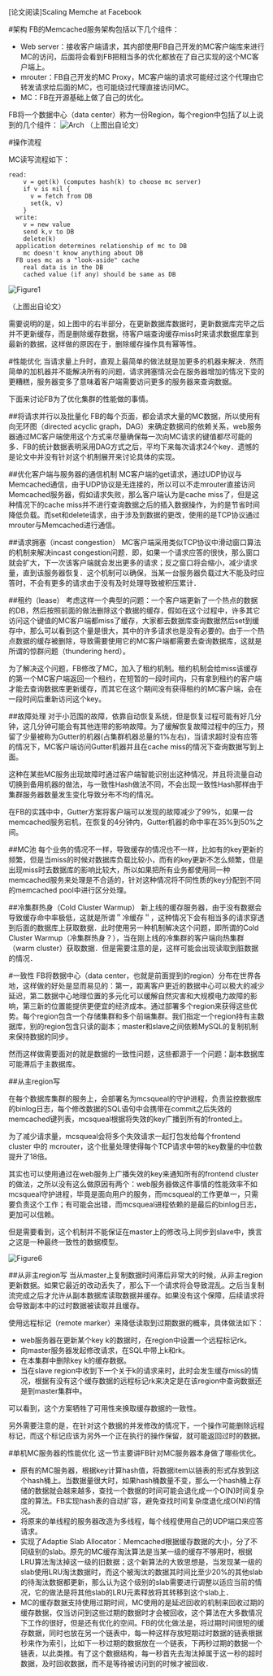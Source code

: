 [论文阅读]Scaling Memche at Facebook

#架构
FB的Memcached服务架构包括以下几个组件：

*	Web server：接收客户端请求，其内部使用FB自己开发的MC客户端库来进行MC的访问，后面将会看到FB把相当多的优化都放在了自己实现的这个MC客户端上。
*	mrouter：FB自己开发的MC Proxy，MC客户端的请求可能经过这个代理由它转发请求给后面的MC，也可能绕过代理直接访问MC。
*	MC：FB在开源基础上做了自己的优化。

FB将一个数据中心（data center）称为一份Region，每个region中包括了以上说到的几个组件：
![Arch](./Figure2.png "Arch")
（上图出自论文）


#操作流程

MC读写流程如下：
```
read:
    v = get(k) (computes hash(k) to choose mc server)
    if v is nil {
      v = fetch from DB
      set(k, v)
    }
  write:
    v = new value
    send k,v to DB
    delete(k)
  application determines relationship of mc to DB
    mc doesn't know anything about DB
  FB uses mc as a "look-aside" cache
    real data is in the DB
    cached value (if any) should be same as DB
```
![Figure1](./Figure1.png "Figure1")

（上图出自论文）

需要说明的是，如上图中的右半部分，在更新数据库数据时，更新数据库完毕之后并不更新缓存，而是删除缓存数据，待客户端查询缓存miss时来请求数据库拿到最新的数据，这样做的原因在于，删除缓存操作具有幂等性。

#性能优化
当请求量上升时，直观上最简单的做法就是加更多的机器来解决．然而简单的加机器并不能解决所有的问题，请求拥塞情况会在服务器增加的情况下变的更糟糕，服务器变多了意味着客户端需要访问更多的服务器来查询数据。

下面来讨论FB为了优化集群的性能做的事情。

##将请求并行以及批量化
FB的每个页面，都会请求大量的MC数据，所以使用有向无环图（directed acyclic graph，DAG）来确定数据间的依赖关系，web服务器通过MC客户端使用这个方式来尽量确保每一次向MC请求的键值都尽可能的多．FB的统计数据表明采用DAG方式之后，平均下来每次请求24个key．遗憾的是论文中并没有针对这个机制展开来讨论具体的实现。

##优化客户端与服务器的通信机制
MC客户端的get请求，通过UDP协议与Memcached通信，由于UDP协议是无连接的，所以可以不走mrouter直接访问Memcached服务器，假如请求失败，那么客户端认为是cache miss了，但是这种情况下的cache miss并不进行查询数据之后的插入数据操作，为的是节省时间降低负载。而set和delete请求，由于涉及到数据的更改，使用的是TCP协议通过mrouter与Memcached进行通信。

##请求拥塞（incast congestion）
MC客户端采用类似TCP协议中滑动窗口算法的机制来解决incast congestion问题．即，如果一个请求应答的很快，那么窗口就会扩大，下一次该客户端就会发出更多的请求；反之窗口将会缩小，减少请求量，直到该服务器恢复．这个机制可以确保，当某一台服务器负载过大不能及时应答时，不会有更多的请求由于没有及时处理导致被积压累计．

##租约（lease）
考虑这样一个典型的问题：一个客户端更新了一个热点的数据的DB，然后按照前面的做法删除这个数据的缓存，假如在这个过程中，许多其它访问这个键值的MC客户端都miss了缓存，大家都去数据库查询数据然后set到缓存中，那么可以看到这个量是很大，其中的许多请求也是没有必要的。由于一个热点数据的缓存被删除，导致需要使用它的MC客户端都需要去查询数据库，这就是所谓的惊群问题（thundering herd）。

为了解决这个问题，FB修改了MC，加入了租约机制。租约机制会给miss该缓存的第一个MC客户端返回一个租约，在短暂的一段时间内，只有拿到租约的客户端才能去查询数据库更新缓存，而其它在这个期间没有获得租约的MC客户端，会在一段时间后重新访问这个key。

##故障处理
对于小范围的故障，依靠自动恢复系统，但是恢复过程可能有好几分钟，这几分钟可能会有其他连带的影响故障。为了缓解恢复故障过程中的压力，预留了少量被称为Gutter的机器(占集群机器总量的1%左右)，当请求超时没有应答的情况下，MC客户端访问Gutter机器并且在cache miss的情况下查询数据写到上面。

这种在某些MC服务出现故障时通过客户端智能识别出这种情况，并且将流量自动切换到备用机器的做法，与一致性Hash做法不同，不会出现一致性Hash那样由于集群服务器数量发生变化导致分布不均的情况。

在FB的实践中中，Gutter方案将客户端可以发现的故障减少了99%，如果一台memcached服务宕机，在恢复的4分钟内，Gutter机器的命中率在35%到50%之间。

##MC池
每个业务的情况不一样，导致缓存的情况也不一样，比如有的key更新的频繁，但是当miss的时候对数据库负载比较小，而有的key更新不怎么频繁，但是出现miss时去数据库的影响比较大，所以如果把所有业务都使用同一种memcached服务来处理是不合适的，针对这种情况将不同性质的key分配到不同的memcached pool中进行区分处理。

##冷集群热身（Cold Cluster Warmup）
新上线的缓存服务器，由于没有数据会导致缓存命中率极低，这就是所谓＂冷缓存＂，这种情况下会有相当多的请求穿透到后面的数据库上获取数据．此时使用另一种机制解决这个问题，即所谓的Cold Cluster Warmup（冷集群热身？），当在刚上线的冷集群的客户端向热集群（warm cluster）获取数据．但是需要注意的是，这样可能会出现读取到脏数据的情况．

#一致性
FB将数据中心（data center，也就是前面提到的region）分布在世界各地，这样做的好处是显而易见的：第一，距离客户更近的数据中心可以极大的减少延迟，第二数据中心地理位置的多元化可以缓解自然灾害和大规模电力故障的影响，第三新的位置能提供更便宜的经济成本。通过部署多个region来获得这些优势。每个region包含一个存储集群和多个前端集群。我们指定一个region持有主数据库，别的region包含只读的副本；master和slave之间依赖MySQL的复制机制来保持数据的同步。

然而这样做需要面对的就是数据的一致性问题，这些都源于一个问题：副本数据库可能滞后于主数据库。

##从主region写

在每个数据库集群的服务上，会部署名为mcsqueal的守护进程，负责监控数据库的binlog日志，每个修改数据的SQL语句中会携带在commit之后失效的memcached键列表，mcsqueal根据将失效的key广播到所有的fronted上。

为了减少请求量，mcsqueal会将多个失效请求一起打包发给每个frontend cluster 中的 mcrouter，这个批量处理使得每个TCP请求中带的key数量的中位数提升了18倍。

其实也可以使用通过在web服务上广播失效的key来通知所有的frontend cluster的做法，之所以没有这么做原因有两个：web服务器做这件事情的性能效率不如mcsqueal守护进程，毕竟是面向用户的服务，而mcsqueal的工作更单一，只需要负责这个工作；有可能会出错，而mcsqueal进程依赖的是最后的binlog日志，更加可以信赖。

但是需要看到，这个机制并不能保证在master上的修改马上同步到slave中，换言之这是一种最终一致性的数据模型。

![Figure6](./Figure6.png "Figure6")

##从非主region写
当从master上复制数据时间滞后非常大的时候，从非主region更新数据。如果它最近的改动丢失了，那么下一个请求将会导致混乱。之后当复制流完成之后才允许从副本数据库读取数据并缓存。如果没有这个保障，后续请求将会导致副本中的过时数据被读取并且缓存。 

使用远程标记（remote marker）来降低读取到过期数据的概率，具体做法如下：

*	web服务器在更新某个key k的数据时，在region中设置一个远程标记rk。
*	向master服务器发起修改请求，在SQL中带上k和rk。
*	在本集群中删除key k的缓存数据。
*	当在slave region中收到下一个关于k的请求来时，此时会发生缓存miss的情况，根据有没有这个缓存数据的远程标记rk来决定是在该region中查询数据还是到master集群中。

可以看到，这个方案牺牲了可用性来换取缓存数据的一致性。

另外需要注意的是，在针对这个数据的并发修改的情况下，一个操作可能删除远程标记，而这个标记应该为另外一个正在执行的操作保留，就可能返回过时的数据。


#单机MC服务器的性能优化
这一节主要讲FB针对MC服务器本身做了哪些优化。

*	原有的MC服务器，根据key计算hash值，将数据item以链表的形式存放到这个hash桶上。当数据量很大时，如果hash桶数量不变，那么一个hash桶上存储的数据就会越来越多，查找一个数据的时间可能会退化成一个O(N)时间复杂度的算法。FB实现hash表的自动扩容，避免查找时间复杂度退化成O(N)的情况。
* 	将原来的单线程的服务器改造为多线程，每个线程使用自己的UDP端口来应答请求。
*	实现了Adaptie Slab Allocator：Memcached根据缓存数据的大小，分了不同级别的slab。原先的MC缓存淘汰算法是当某一级的缓存不够用时，根据LRU算法淘汰掉这一级的旧数据；这个新算法的大致思想是，当发现某一级的slab使用LRU淘汰数据时，而这个被淘汰的数据其时间比至少20%的其他slab的待淘汰数据都更新，那么认为这个级别的slab需要进行调整以适应当前的情况，它的做法是将其他slab的LRU元素释放将其转移到这个slab上．
*  MC的缓存数据支持使用过期时间，MC使用的是延迟回收的机制来回收过期的缓存数据，仅当访问到这些过期的数据时才会被回收，这个算法在大多数情况下工作的很好，但是还有优化的空间。FB的优化做法是，将过期时间很短的缓存数据，同时也放在另一个链表中，每一种这样存放短期过时数据的链表根据秒来作为索引，比如下一秒过期的数据放在一个链表，下两秒过期的数据一个链表，以此类推。有了这个数据结构，每一秒首先去淘汰掉属于这一秒的超时数据，及时回收数据，而不是等待被访问到的时候才被回收．











